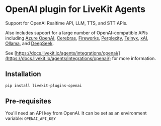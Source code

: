 # OpenAI plugin for LiveKit Agents

Support for OpenAI Realtime API, LLM, TTS, and STT APIs.

Also includes supoort for a large number of OpenAI-compatible APIs including [Azure OpenAI](https://docs.livekit.io/agents/integrations/llm/azure-openai/), [Cerebras](https://docs.livekit.io/agents/integrations/cerebras/), [Fireworks](https://docs.livekit.io/agents/integrations/llm/fireworks/), [Perplexity](https://docs.livekit.io/agents/integrations/llm/perplexity/), [Telnyx](https://docs.livekit.io/agents/integrations/llm/telnyx/), [xAI](https://docs.livekit.io/agents/integrations/llm/xai/), [Ollama](https://docs.livekit.io/agents/integrations/llm/ollama/), and [DeepSeek](https://docs.livekit.io/agents/integrations/llm/deepseek/).

See [https://docs.livekit.io/agents/integrations/openai/](https://docs.livekit.io/agents/integrations/openai/) for more information.

## Installation

```bash
pip install livekit-plugins-openai
```

## Pre-requisites

You'll need an API key from OpenAI. It can be set as an environment variable: `OPENAI_API_KEY`
